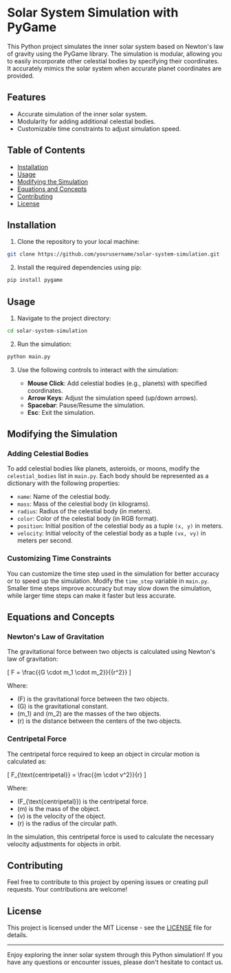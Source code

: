 # Solar System Simulation with PyGame

This Python project simulates the inner solar system based on Newton's law of gravity using the PyGame library. The simulation is modular, allowing you to easily incorporate other celestial bodies by specifying their coordinates. It accurately mimics the solar system when accurate planet coordinates are provided.

## Features

- Accurate simulation of the inner solar system.
- Modularity for adding additional celestial bodies.
- Customizable time constraints to adjust simulation speed.

## Table of Contents

- [Installation](#installation)
- [Usage](#usage)
- [Modifying the Simulation](#modifying-the-simulation)
- [Equations and Concepts](#equations-and-concepts)
- [Contributing](#contributing)
- [License](#license)

## Installation

1. Clone the repository to your local machine:

```bash
git clone https://github.com/yourusername/solar-system-simulation.git
```

2. Install the required dependencies using pip:

```bash
pip install pygame
```

## Usage

1. Navigate to the project directory:

```bash
cd solar-system-simulation
```

2. Run the simulation:

```bash
python main.py
```

3. Use the following controls to interact with the simulation:

   - **Mouse Click**: Add celestial bodies (e.g., planets) with specified coordinates.
   - **Arrow Keys**: Adjust the simulation speed (up/down arrows).
   - **Spacebar**: Pause/Resume the simulation.
   - **Esc**: Exit the simulation.

## Modifying the Simulation

### Adding Celestial Bodies

To add celestial bodies like planets, asteroids, or moons, modify the `celestial_bodies` list in `main.py`. Each body should be represented as a dictionary with the following properties:

- `name`: Name of the celestial body.
- `mass`: Mass of the celestial body (in kilograms).
- `radius`: Radius of the celestial body (in meters).
- `color`: Color of the celestial body (in RGB format).
- `position`: Initial position of the celestial body as a tuple `(x, y)` in meters.
- `velocity`: Initial velocity of the celestial body as a tuple `(vx, vy)` in meters per second.

### Customizing Time Constraints

You can customize the time step used in the simulation for better accuracy or to speed up the simulation. Modify the `time_step` variable in `main.py`. Smaller time steps improve accuracy but may slow down the simulation, while larger time steps can make it faster but less accurate.

## Equations and Concepts

### Newton's Law of Gravitation

The gravitational force between two objects is calculated using Newton's law of gravitation:

\[
F = \frac{{G \cdot m_1 \cdot m_2}}{{r^2}}
\]

Where:
- \(F\) is the gravitational force between the two objects.
- \(G\) is the gravitational constant.
- \(m_1\) and \(m_2\) are the masses of the two objects.
- \(r\) is the distance between the centers of the two objects.

### Centripetal Force

The centripetal force required to keep an object in circular motion is calculated as:

\[
F_{\text{centripetal}} = \frac{{m \cdot v^2}}{r}
\]

Where:
- \(F_{\text{centripetal}}\) is the centripetal force.
- \(m\) is the mass of the object.
- \(v\) is the velocity of the object.
- \(r\) is the radius of the circular path.

In the simulation, this centripetal force is used to calculate the necessary velocity adjustments for objects in orbit.

## Contributing

Feel free to contribute to this project by opening issues or creating pull requests. Your contributions are welcome!

## License

This project is licensed under the MIT License - see the [LICENSE](LICENSE) file for details.

---

Enjoy exploring the inner solar system through this Python simulation! If you have any questions or encounter issues, please don't hesitate to contact us.
